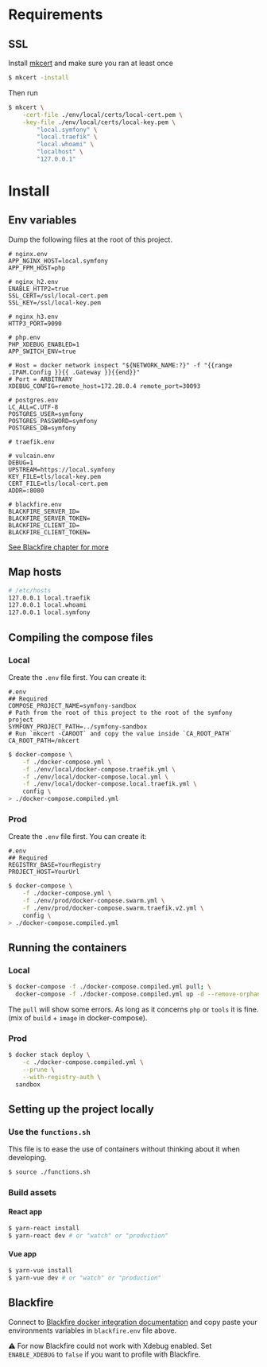 # Requirements
## SSL

Install [mkcert](https://github.com/FiloSottile/mkcert) and make sure you ran at least once
```bash
$ mkcert -install
```

Then run
```bash
$ mkcert \
    -cert-file ./env/local/certs/local-cert.pem \
    -key-file ./env/local/certs/local-key.pem \
        "local.symfony" \
        "local.traefik" \
        "local.whoami" \
        "localhost" \
        "127.0.0.1"
```

# Install
## Env variables
Dump the following files at the root of this project.

```dotenv
# nginx.env
APP_NGINX_HOST=local.symfony
APP_FPM_HOST=php
```

```dotenv
# nginx_h2.env
ENABLE_HTTP2=true
SSL_CERT=/ssl/local-cert.pem
SSL_KEY=/ssl/local-key.pem
```

```dotenv
# nginx_h3.env
HTTP3_PORT=9090
```

```dotenv
# php.env
PHP_XDEBUG_ENABLED=1
APP_SWITCH_ENV=true

# Host = docker network inspect "${NETWORK_NAME:?}" -f "{{range .IPAM.Config }}{{ .Gateway }}{{end}}"
# Port = ARBITRARY
XDEBUG_CONFIG=remote_host=172.28.0.4 remote_port=30093
```

```dotenv
# postgres.env
LC_ALL=C.UTF-8
POSTGRES_USER=symfony
POSTGRES_PASSWORD=symfony
POSTGRES_DB=symfony
```

```dotenv
# traefik.env
```

```dotenv
# vulcain.env
DEBUG=1
UPSTREAM=https://local.symfony
KEY_FILE=tls/local-key.pem
CERT_FILE=tls/local-cert.pem
ADDR=:8080
```

```dotenv
# blackfire.env
BLACKFIRE_SERVER_ID=
BLACKFIRE_SERVER_TOKEN=
BLACKFIRE_CLIENT_ID=
BLACKFIRE_CLIENT_TOKEN=
```
[See Blackfire chapter for more](#blackfire)

## Map hosts
```bash
# /etc/hosts
127.0.0.1 local.traefik
127.0.0.1 local.whoami
127.0.0.1 local.symfony
```

## Compiling the compose files
### Local
Create the `.env` file first.
You can create it:

```dotenv
#.env
## Required
COMPOSE_PROJECT_NAME=symfony-sandbox
# Path from the root of this project to the root of the symfony project
SYMFONY_PROJECT_PATH=../symfony-sandbox
# Run `mkcert -CAROOT` and copy the value inside `CA_ROOT_PATH`
CA_ROOT_PATH=/mkcert
```

```bash
$ docker-compose \
    -f ./docker-compose.yml \
    -f ./env/local/docker-compose.traefik.yml \
    -f ./env/local/docker-compose.local.yml \
    -f ./env/local/docker-compose.local.traefik.yml \
    config \
> ./docker-compose.compiled.yml
```

### Prod
Create the `.env` file first.
You can create it:

```dotenv
#.env
## Required
REGISTRY_BASE=YourRegistry
PROJECT_HOST=YourUrl
```

```bash
$ docker-compose \
    -f ./docker-compose.yml \
    -f ./env/prod/docker-compose.swarm.yml \
    -f ./env/prod/docker-compose.swarm.traefik.v2.yml \
    config \
> ./docker-compose.compiled.yml
```

## Running the containers
### Local
```bash
$ docker-compose -f ./docker-compose.compiled.yml pull; \
  docker-compose -f ./docker-compose.compiled.yml up -d --remove-orphans --build
```

The `pull` will show some errors. As long as it concerns `php` or `tools` it is fine. (mix of `build` + `image` in docker-compose).

### Prod
```bash
$ docker stack deploy \
    -c ./docker-compose.compiled.yml \
    --prune \
    --with-registry-auth \
  sandbox
```

## Setting up the project locally
### Use the `functions.sh`
This file is to ease the use of containers without thinking about it when developing.

```bash
$ source ./functions.sh
```

### Build assets
#### React app
```bash
$ yarn-react install
$ yarn-react dev # or "watch" or "production"
```
#### Vue app
```bash
$ yarn-vue install
$ yarn-vue dev # or "watch" or "production"
```

## Blackfire
Connect to [Blackfire docker integration documentation](https://blackfire.io/docs/integrations/docker/index) and copy paste your environments variables in `blackfire.env` file above.

:warning: For now Blackfire could not work with Xdebug enabled. Set `ENABLE_XDEBUG` to `false` if you want to profile with Blackfire.
